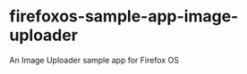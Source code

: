 firefoxos-sample-app-image-uploader
===================================

An Image Uploader sample app for Firefox OS

